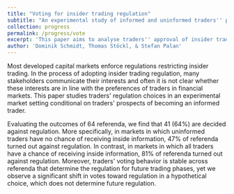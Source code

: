 ```yaml
---
title: "Voting for insider trading regulation"
subtitle: "An experimental study of informed and uninformed traders'' preferences."
collection: progress
permalink: /progress/vote
excerpt: 'This paper aims to analyse traders'' approval of insider trading regulation, controlling for traders'' prospects of receiving non-public information.'
author: 'Dominik Schmidt, Thomas Stöckl, & Stefan Palan'
---
```


Most developed capital markets enforce regulations restricting insider trading. In the process of adopting insider trading regulation, many stakeholders communicate their interests and often it is not clear whether these interests are in line with the preferences of traders in financial markets. This paper studies traders' regulation choices in an experimental market setting conditional on traders' prospects of becoming an informed trader. 

Evaluating the outcomes of 64 referenda, we find that 41 (64\%) are decided against regulation. More specifically, in markets in which uninformed traders have no chance of receiving inside information, 47\% of referenda turned out against regulation. In contrast, in markets in which all traders have a chance of receiving inside information, 81\% of referenda turned out against regulation. Moreover, traders' voting behavior is stable across referenda that determine the regulation for future trading phases, yet we observe a significant shift in votes toward regulation in a hypothetical choice, which does not determine future regulation.

